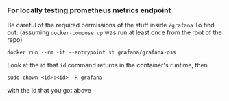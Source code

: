 ### For locally testing prometheus metrics endpoint
Be careful of the required permissions of the stuff inside `/grafana`
To find out: (assuming `docker-compose up` was run at least once from the root of the repo)
```
docker run --rm -it --entrypoint sh grafana/grafana-oss
```
Look at the id that `id` command returns in the container's runtime, then 
```
sudo chown <id>:<id> -R grafana
```
with the id that you got above
